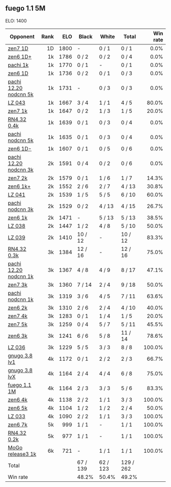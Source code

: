 ## fuego 1.1 5M ##

ELO: 1400

Opponent | Rank | ELO | Black | White | Total | Win rate
---------|-----:|----:|-------|-------|-------|-------:
[zen7 1D](zen7%201D.md) | 1D | 1800 | - | 0 / 1 | 0 / 1 | 0.0%
[zen6 1D+](zen6%201D+.md) | 1k | 1786 | 0 / 2 | 0 / 2 | 0 / 4 | 0.0%
[pachi 1k](pachi%201k.md) | 1k | 1770 | 0 / 1 | - | 0 / 1 | 0.0%
[zen6 1D](zen6%201D.md) | 1k | 1736 | 0 / 2 | 0 / 1 | 0 / 3 | 0.0%
[pachi 12.20 nodcnn 5k](pachi%2012.20%20nodcnn%205k.md) | 1k | 1731 | - | 0 / 3 | 0 / 3 | 0.0%
[LZ 043](LZ%20043.md) | 1k | 1667 | 3 / 4 | 1 / 1 | 4 / 5 | 80.0%
[zen7 1k](zen7%201k.md) | 1k | 1647 | 0 / 2 | 1 / 3 | 1 / 5 | 20.0%
[RN4.32 0.4k](RN4.32%200.4k.md) | 1k | 1639 | 0 / 1 | 0 / 3 | 0 / 4 | 0.0%
[pachi nodcnn 5k](pachi%20nodcnn%205k.md) | 1k | 1635 | 0 / 1 | 0 / 3 | 0 / 4 | 0.0%
[zen6 1D-](zen6%201D-.md) | 1k | 1607 | 0 / 1 | 0 / 5 | 0 / 6 | 0.0%
[pachi 12.20 nodcnn 3k](pachi%2012.20%20nodcnn%203k.md) | 2k | 1591 | 0 / 4 | 0 / 2 | 0 / 6 | 0.0%
[zen7 2k](zen7%202k.md) | 2k | 1579 | 0 / 1 | 1 / 6 | 1 / 7 | 14.3%
[zen6 1k+](zen6%201k+.md) | 2k | 1552 | 2 / 6 | 2 / 7 | 4 / 13 | 30.8%
[LZ 041](LZ%20041.md) | 2k | 1539 | 1 / 5 | 5 / 5 | 6 / 10 | 60.0%
[pachi nodcnn 3k](pachi%20nodcnn%203k.md) | 2k | 1529 | 0 / 2 | 4 / 13 | 4 / 15 | 26.7%
[zen6 1k](zen6%201k.md) | 2k | 1471 | - | 5 / 13 | 5 / 13 | 38.5%
[LZ 038](LZ%20038.md) | 2k | 1447 | 1 / 2 | 4 / 8 | 5 / 10 | 50.0%
[LZ 039](LZ%20039.md) | 2k | 1410 | 10 / 12 | - | 10 / 12 | 83.3%
[RN4.32 0.3k](RN4.32%200.3k.md) | 3k | 1384 | 12 / 16 | - | 12 / 16 | 75.0%
[pachi 12.20 nodcnn 1k](pachi%2012.20%20nodcnn%201k.md) | 3k | 1367 | 4 / 8 | 4 / 9 | 8 / 17 | 47.1%
[zen7 3k](zen7%203k.md) | 3k | 1360 | 7 / 14 | 2 / 4 | 9 / 18 | 50.0%
[pachi nodcnn 1k](pachi%20nodcnn%201k.md) | 3k | 1319 | 3 / 6 | 4 / 5 | 7 / 11 | 63.6%
[zen6 2k](zen6%202k.md) | 3k | 1310 | 2 / 6 | 2 / 4 | 4 / 10 | 40.0%
[zen7 4k](zen7%204k.md) | 3k | 1283 | 0 / 1 | 1 / 4 | 1 / 5 | 20.0%
[zen7 5k](zen7%205k.md) | 3k | 1259 | 0 / 4 | 5 / 7 | 5 / 11 | 45.5%
[zen6 3k](zen6%203k.md) | 3k | 1241 | 6 / 6 | 5 / 8 | 11 / 14 | 78.6%
[LZ 036](LZ%20036.md) | 3k | 1229 | 5 / 5 | 3 / 3 | 8 / 8 | 100.0%
[gnugo 3.8 lv1](gnugo%203.8%20lv1.md) | 4k | 1172 | 0 / 1 | 2 / 2 | 2 / 3 | 66.7%
[gnugo 3.8 lvX](gnugo%203.8%20lvX.md) | 4k | 1164 | 2 / 4 | 4 / 4 | 6 / 8 | 75.0%
[fuego 1.1 1M](fuego%201.1%201M.md) | 4k | 1164 | 2 / 3 | 3 / 3 | 5 / 6 | 83.3%
[zen6 4k](zen6%204k.md) | 4k | 1138 | 2 / 2 | 1 / 1 | 3 / 3 | 100.0%
[zen6 5k](zen6%205k.md) | 4k | 1104 | 1 / 2 | 1 / 2 | 2 / 4 | 50.0%
[LZ 033](LZ%20033.md) | 4k | 1090 | 2 / 2 | 1 / 1 | 3 / 3 | 100.0%
[zen6 7k](zen6%207k.md) | 5k | 999 | 1 / 1 | - | 1 / 1 | 100.0%
[RN4.32 0.2k](RN4.32%200.2k.md) | 5k | 977 | 1 / 1 | - | 1 / 1 | 100.0%
[MoGo release3 1k](MoGo%20release3%201k.md) | 6k | 721 | - | 1 / 1 | 1 / 1 | 100.0%
Total | | | 67 / 139 | 62 / 123 | 129 / 262 | 
Win rate| | | 48.2% | 50.4% | 49.2% | 
